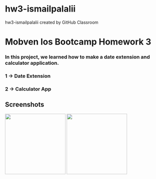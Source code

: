 # hw3-ismailpalalii
hw3-ismailpalalii created by GitHub Classroom

# Mobven Ios Bootcamp Homework 3 

### In this project, we learned how to make a date extension and calculator application.
### 1 -> Date Extension
### 2 -> Calculator App


## Screenshots

<img src="https://user-images.githubusercontent.com/72145206/148593425-3d18bfd5-0744-46e0-92ed-d5388cc34b88.png" width="200">          <img src="https://user-images.githubusercontent.com/72145206/148593444-e7b69d1b-494f-4e71-8255-cdc18916879a.png" width="200">


